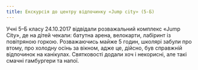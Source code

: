 ```yaml
---
title: Екскурсія до центру відпочинку «Jump city» (5-Б)
---
```


Учні 5–Б класу 24.10.2017 відвідали розважальний комплекс «Jump City», де на дітей чекали: батутна арена, велокарти, лабіринт із повітряною горкою. Розважаючись майже 5 годин, школярі забули про втому, про холодну осінь за вікном, адже це, дійсно, був справжній відпочинок на канікулах. Святковості додали хоч і некорисні, але такі смачні гамбургери та напої.

<slideshow id="_/72157661860041258" />

